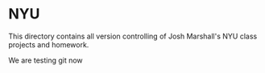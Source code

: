# NYU
This directory contains all version controlling of
Josh Marshall's NYU class projects and homework.

We are testing git now

